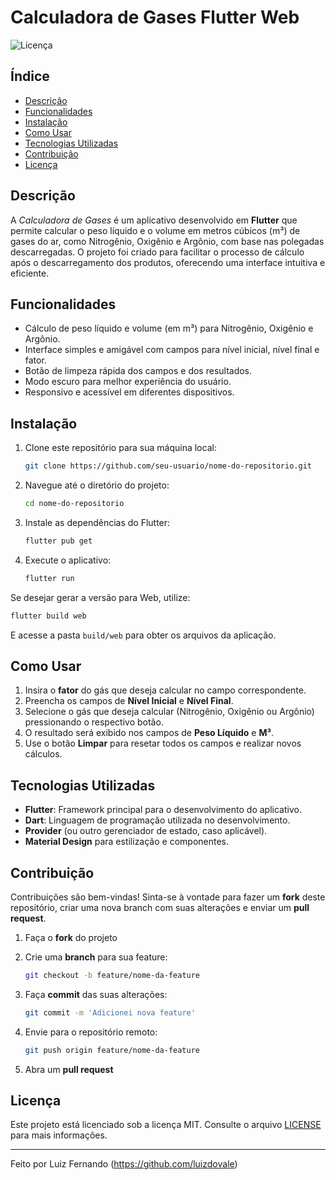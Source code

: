 # Calculadora de Gases Flutter Web

![Licença](https://img.shields.io/badge/license-MIT-blue.svg)

## Índice

- [Descrição](#descrição)
- [Funcionalidades](#funcionalidades)
- [Instalação](#instalação)
- [Como Usar](#como-usar)
- [Tecnologias Utilizadas](#tecnologias-utilizadas)
- [Contribuição](#contribuição)
- [Licença](#licença)

## Descrição

A *Calculadora de Gases* é um aplicativo desenvolvido em **Flutter** que permite calcular o peso líquido e o volume em metros cúbicos (m³) de gases do ar, como Nitrogênio, Oxigênio e Argônio, com base nas polegadas descarregadas. O projeto foi criado para facilitar o processo de cálculo após o descarregamento dos produtos, oferecendo uma interface intuitiva e eficiente.

## Funcionalidades

- Cálculo de peso líquido e volume (em m³) para Nitrogênio, Oxigênio e Argônio.
- Interface simples e amigável com campos para nível inicial, nível final e fator.
- Botão de limpeza rápida dos campos e dos resultados.
- Modo escuro para melhor experiência do usuário.
- Responsivo e acessível em diferentes dispositivos.

## Instalação

1. Clone este repositório para sua máquina local:

    ```bash
    git clone https://github.com/seu-usuario/nome-do-repositorio.git
    ```

2. Navegue até o diretório do projeto:

    ```bash
    cd nome-do-repositorio
    ```

3. Instale as dependências do Flutter:

    ```bash
    flutter pub get
    ```

4. Execute o aplicativo:

    ```bash
    flutter run
    ```

Se desejar gerar a versão para Web, utilize:

```bash
flutter build web
```

E acesse a pasta `build/web` para obter os arquivos da aplicação.

## Como Usar

1. Insira o **fator** do gás que deseja calcular no campo correspondente.
2. Preencha os campos de **Nível Inicial** e **Nível Final**.
3. Selecione o gás que deseja calcular (Nitrogênio, Oxigênio ou Argônio) pressionando o respectivo botão.
4. O resultado será exibido nos campos de **Peso Líquido** e **M³**.
5. Use o botão **Limpar** para resetar todos os campos e realizar novos cálculos.

## Tecnologias Utilizadas

- **Flutter**: Framework principal para o desenvolvimento do aplicativo.
- **Dart**: Linguagem de programação utilizada no desenvolvimento.
- **Provider** (ou outro gerenciador de estado, caso aplicável).
- **Material Design** para estilização e componentes.

## Contribuição

Contribuições são bem-vindas! Sinta-se à vontade para fazer um **fork** deste repositório, criar uma nova branch com suas alterações e enviar um **pull request**.

1. Faça o **fork** do projeto
2. Crie uma **branch** para sua feature:

    ```bash
    git checkout -b feature/nome-da-feature
    ```

3. Faça **commit** das suas alterações:

    ```bash
    git commit -m 'Adicionei nova feature'
    ```

4. Envie para o repositório remoto:

    ```bash
    git push origin feature/nome-da-feature
    ```

5. Abra um **pull request**

## Licença

Este projeto está licenciado sob a licença MIT. Consulte o arquivo [LICENSE](LICENSE) para mais informações.

---

Feito por Luiz Fernando (https://github.com/luizdovale)

